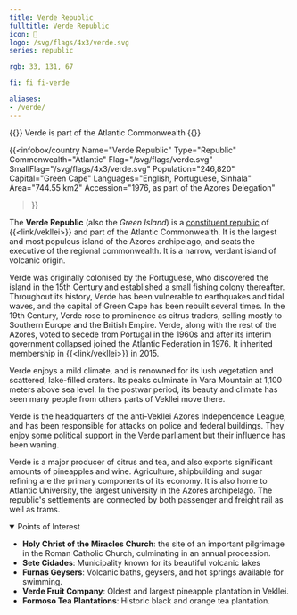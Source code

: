 ```yaml
---
title: Verde Republic
fulltitle: Verde Republic
icon: 🦅
logo: /svg/flags/4x3/verde.svg
series: republic

rgb: 33, 131, 67

fi: fi fi-verde

aliases:
- /verde/
---
```

{{<note series>}}
 Verde is part of the Atlantic Commonwealth
{{</note>}}

{{<infobox/country
	 Name="Verde Republic"
	 Type="Republic"
	 Commonwealth="Atlantic"
	 Flag="/svg/flags/verde.svg"
	 SmallFlag="/svg/flags/4x3/verde.svg"
	 Population="246,820"
	 Capital="Green Cape"
	 Languages="English, Portuguese, Sinhala"
	 Area="744.55 km2"
	 Accession="1976, as part of the Azores Delegation"
 >}}

The <span class="fi fi-verde"></span> **Verde Republic** (also the *Green Island*) is a [constituent republic](/republics/) of {{<link/vekllei>}} and part of the Atlantic Commonwealth. It is the largest and most populous island of the Azores archipelago, and seats the executive of the regional commonwealth. It is a narrow, verdant island of volcanic origin.

Verde was originally colonised by the Portuguese, who discovered the island in the 15th Century and established a small fishing colony thereafter. Throughout its history, Verde has been vulnerable to earthquakes and tidal waves, and the capital of Green Cape has been rebuilt several times. In the 19th Century, Verde rose to prominence as citrus traders, selling mostly to Southern Europe and the British Empire. Verde, along with the rest of the Azores, voted to secede from Portugal in the 1960s and after its interim government collapsed joined the Atlantic Federation in 1976. It inherited membership in {{<link/vekllei>}} in 2015.

Verde enjoys a mild climate, and is renowned for its lush vegetation and scattered, lake-filled craters. Its peaks culminate in Vara Mountain at 1,100 meters above sea level. In the postwar period, its beauty and climate has seen many people from others parts of Vekllei move there.

Verde is the headquarters of the anti-Vekllei Azores Independence League, and has been responsible for attacks on police and federal buildings. They enjoy some political support in the Verde parliament but their influence has been waning.

Verde is a major producer of citrus and tea, and also exports significant amounts of pineapples and wine. Agriculture, shipbuilding and sugar refining are the primary components of its economy. It is also home to Atlantic University, the largest university in the Azores archipelago. The republic's settlements are connected by both passenger and freight rail as well as trams.

<details open>
	<summary>Points of Interest</summary>

* **Holy Christ of the Miracles Church**: the site of an important pilgrimage in the Roman Catholic Church, culminating in an annual procession.
* **Sete Cidades**: Municipality known for its beautiful volcanic lakes
* **Furnas Geysers**: Volcanic baths, geysers, and hot springs available for swimming.
* **Verde Fruit Company**: Oldest and largest pineapple plantation in Vekllei.
* **Formoso Tea Plantations**: Historic black and orange tea plantation.
</details>

